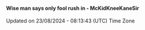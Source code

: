 #### Wise man says only fool rush in - McKidKneeKaneSir
Updated on 23/08/2024 - 08:13:43 (UTC) Time Zone
